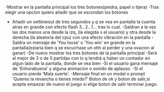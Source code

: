 
-Mostrar en la pantalla principal los tres botones(piedra, papel o tijera)
-Tras elegir una opcion quiero añadir que se escondan los botones
- Añadir un settimeout de tres segundos y q se vea en pantalla la cuenta atras en grande con efecto flash 3...2...1... tras lo cual.
-Saldran a la vez las dos manos una desde la izq, (la elegida x el usuario) y otra desde la derecha (la aleatoria del cpu) con una efecto vibración en la pantalla
-Saldra un mensaje de 'You loose' o 'You win' en grande en la pantalla(estaria bien q se escuchase un ohh al perder y una ovacion al ganar)
-De nuevo mostrar los tres botones de la pantalla principal
-Será al mejor de 3 o de 5 partidas con lo q tendrá q haber un contador en algun lado de la pantalla, donde se vea bien
-Si el usuario gana mensaje de 'Enhorabuena' y alguna animacion o sonido de aplauso.
-Si el usuario pierde 'Mala suerte'.
-Mensaje final en un modal o prompt 'Quieres la revancha o tienes miedo?' Boton de ok y boton de salir,si acepta empezar de nuevo el juego
si elige boton de salir terminar juego.